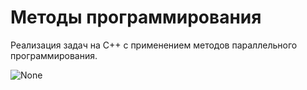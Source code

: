 # Методы программирования
Реализация задач на C++ с применением методов параллельного программирования.

![None](https://usagif.com/wp-content/uploads/gifs/monkey-23.gif.webp)
